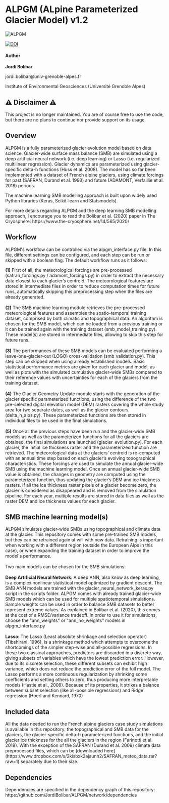 # ALPGM (ALpine Parameterized Glacier Model) v1.2

![ALPGM](https://www.dropbox.com/s/8zycrf67lloppr5/algpm_logo2.png?raw=1)

[![DOI](https://zenodo.org/badge/195388796.svg)](https://zenodo.org/badge/latestdoi/195388796)

#### Author 
<p><b>Jordi Bolíbar</b></p>
<p>jordi.bolibar@univ-grenoble-alpes.fr</p>
<p>Institute of Environmental Geosciences (Université Grenoble Alpes)</p>

## ⚠️ Disclaimer ⚠️ 
This project is no longer maintained. You are of course free to use the code, but there are no plans to continue nor provide support on its usage. 

## Overview
<p>
    ALPGM is a fully parameterized glacier evolution model based on data science. Glacier-wide surface mass balance (SMB) are simulated using a deep artificial neural network (i.e. deep learning) or Lasso (i.e. regularized multilinear regression). 
    Glacier dynamics are parameterized using glacier-specific delta-h functions (Huss et al. 2008). The model has so far been implemented with a dataset of French alpine glaciers, using climate forcings
    for past (SAFRAN, Durand et al. 1993) and future (ADAMONT, Verfaillie et al. 2018) periods.
</p>

<p>
    The machine learning SMB modelling approach is built upon widely used Python libraries (Keras, Scikit-learn and Statsmodels). 
</p>

<p>
    For more details regarding ALPGM and the deep learning SMB modelling approach, I encourage you to read the Bolibar et al. (2020) paper in The Cryosphere: https://www.the-cryosphere.net/14/565/2020/

## Workflow
<p>
    ALPGM's workflow can be controlled via the alpgm_interface.py file. In this file, different settings can be configured, and each step can be run or skipped with a boolean flag. 
    The default workflow runs as it follows:
</p>

<p>
    <b>(1)</b> First of all, the meteorological forcings are pre-processed (safran_forcings.py / adamont_forcings.py) in order to extract the necessary data closest to each glacier’s centroid. The meteorological features are stored in intermediate files in order 
    to reduce computation times for future runs, automatically skipping  this preprocessing step when the files are already generated. 
    <br><br>
    <b>(2)</b> The SMB machine learning module retrieves the pre-processed meteorological features and assembles the spatio-temporal training dataset, comprised by both climatic and topographical data. An algorithm is 
    chosen for the SMB model, which can be loaded from a previous training or it can be trained again with the training dataset (smb_model_training.py). These model(s) are stored in intermediate files, allowing to skip this step for future runs.
    <br><br>
    <b>(3)</b> The performances of these SMB models can be evaluated performing a leave-one-glacier-out (LOGO) cross-validation (smb_validation.py). This step can be skipped when using already established models. Basic statistical performance 
    metrics are given for each glacier and model, as well as plots with the simulated cumulative glacier-wide SMBs compared to their reference values with uncertainties for each of the glaciers from the training dataset.
    <br><br>
    <b>(4)</b> The Glacier Geometry Update module starts with the generation of the glacier specific parameterized functions, using the difference of the two pre-selected digital elevation model (DEM) rasters covering the 
    whole study area for two separate dates, as well as the glacier contours (delta_h_alps.py). These parameterized functions are then stored in individual files to be used in the final simulations.
    <br><br>
    <b>(5)</b> Once all the previous steps have been run and the glacier-wide SMB models as well as the parameterized functions for all the glaciers are obtained, the final simulations are launched (glacier_evolution.py). 
    For each glacier, the initial ice thickness raster and the parameterized function are retrieved. The meteorological data at the glaciers’ centroid is re-computed with an annual time step based on each glacier’s evolving topographical 
    characteristics. These forcings are used to simulate the annual glacier-wide SMB using the machine learning model. Once an annual glacier-wide SMB value is obtained, the changes in geometry are computed using the 
    parameterized function, thus updating the glacier’s DEM and ice thickness rasters. If all the ice thickness raster pixels of a glacier become zero, the glacier is considered as disappeared and is removed from the 
    simulation pipeline. For each year, multiple results are stored in data files as well as the raster DEM and ice thickness values for each glacier.
</p>

## SMB machine learning model(s)

<p>
    ALPGM simulates glacier-wide SMBs using topographical and climate data at the glacier. This repository comes with some pre-trained SMB models, but they can be retrained again at will with new data. 
    Retraining is important when working with a different region (outside the European Alps in this case), or when expanding the training dataset in order to improve the model's performance.
    <br><br>
    Two main models can be chosen for the SMB simulations:
    <br><br>
    <b>Deep Artificial Neural Network</b>: A deep ANN, also know as deep learning, is a complex nonlinear statistical model optimized by gradient descent. The SMB ANN models are trained with the glacier_neural_network_keras.py script in the scripts folder. ALPGM comes with already trained glacier-wide SMB models which can be used for multiple spatiotemporal simulations. Sample weights can be used in order to balance SMB datasets to better represent extreme values. As explained in Bolibar et al. (2020), this comes at the cost of a RMSE/variance tradeoff. In order to use it for simulations, choose the "ann_weights" or "ann_no_weights" models in alpgm_interface.py
    <br><br>
    <b>Lasso</b>: The Lasso (Least absolute shrinkage and selection operator) (Tibshirani, 1996), is a shrinkage method which attempts to overcome the shortcomings of the simpler step-wise and all-possible regressions. 
	In these two classical approaches, predictors are discarded in a discrete way, giving subsets of variables which have the lowest prediction error. However, due to its discrete selection, these different subsets can exhibit high variance, 
	which does not reduce the prediction error of the full model. The Lasso performs a more continuous regularization by shrinking some coefficients and setting others to zero, thus producing more interpretable models (Hastie et al., 2009). 
	Because of its properties, it strikes a balance between subset selection (like all-possible regressions) and Ridge regression (Hoerl and Kennard, 1970)
</p>

## Included data
<p>
    All the data needed to run the French alpine glaciers case study simulations is available in this repository: the topographical and SMB data for the glaciers,
	the glacier-specific delta-h parameterized functions, and the initial glacier ice thickness for the all the glaciers in the region (Farinotti et al. 2019). 
	With the exception of the SAFRAN (Durand et al. 2009) climate data preprocessed files, which can be [downloaded here](https://www.dropbox.com/s/2kisbxk2ajaunh2/SAFRAN_meteo_data.rar?raw=1) separately due to their size.
	
</p>

## Dependencies
<p>
	Dependencies are specified in the dependency graph of this repository: https://github.com/JordiBolibar/ALPGM/network/dependencies
